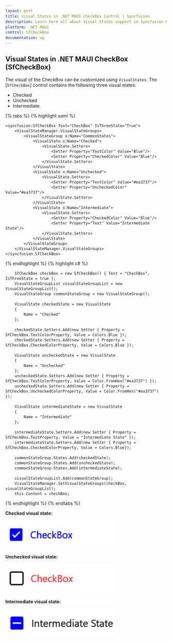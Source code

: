 ```yaml
---
layout: post
title: Visual States in .NET MAUI CheckBox Control | Syncfusion
description: Learn here all about Visual States support in Syncfusion MAUI CheckBox (SfCheckBox) control and more.
platform: .NET MAUI
control: SfCheckBox
documentation: ug
---
```


## Visual States in .NET MAUI CheckBox (SfCheckBox)

The visual of the CheckBox can be customized using `VisualStates`. The [`SfCheckBox`] control contains the following three visual states:

* Checked
* Unchecked
* Intermediate

{% tabs %}
{% highlight xaml %}

    <syncfusion:SfCheckBox Text="CheckBox" IsThreeState="True">
        <VisualStateManager.VisualStateGroups>
            <VisualStateGroup x:Name="CommonStates">
                <VisualState x:Name="Checked">
                    <VisualState.Setters>
                        <Setter Property="TextColor" Value="Blue"/>
                        <Setter Property="CheckedColor" Value="Blue"/>
                    </VisualState.Setters>
                </VisualState>
                <VisualState x:Name="Unchecked">
                    <VisualState.Setters>
                        <Setter Property="TextColor" Value="#ea3737"/>
                        <Setter Property="UncheckedColor" Value="#ea3737"/>
                    </VisualState.Setters>
                </VisualState>
                <VisualState x:Name="Intermediate">
                    <VisualState.Setters>
                        <Setter Property="CheckedColor" Value="Blue"/>
                        <Setter Property="Text" Value="Intermediate State"/>
                    </VisualState.Setters>
                </VisualState>
            </VisualStateGroup>
        </VisualStateManager.VisualStateGroups>
    </syncfusion:SfCheckBox>

{% endhighlight %}
{% highlight c# %}

        SfCheckBox checkBox = new SfCheckBox() { Text = "CheckBox", IsThreeState = true };
        VisualStateGroupList visualStateGroupList = new VisualStateGroupList();
        VisualStateGroup commonStateGroup = new VisualStateGroup();

        VisualState checkedState = new VisualState
        {
            Name = "Checked"
        };

        checkedState.Setters.Add(new Setter { Property = SfCheckBox.TextColorProperty, Value = Colors.Blue });
        checkedState.Setters.Add(new Setter { Property = SfCheckBox.CheckedColorProperty, Value = Colors.Blue });

        VisualState uncheckedState = new VisualState
        {
            Name = "Unchecked"
        };
        uncheckedState.Setters.Add(new Setter { Property = SfCheckBox.TextColorProperty, Value = Color.FromHex("#ea3737") });
        uncheckedState.Setters.Add(new Setter { Property = SfCheckBox.UncheckedColorProperty, Value = Color.FromHex("#ea3737") });

        VisualState intermediateState = new VisualState
        {
            Name = "Intermediate"
        };

        intermediateState.Setters.Add(new Setter { Property = SfCheckBox.TextProperty, Value = "Intermediate State" });
        intermediateState.Setters.Add(new Setter { Property = SfCheckBox.CheckedColorProperty, Value = Colors.Blue});

        commonStateGroup.States.Add(checkedState);
        commonStateGroup.States.Add(uncheckedState);
        commonStateGroup.States.Add(intermediateState);

        visualStateGroupList.Add(commonStateGroup);
        VisualStateManager.SetVisualStateGroups(checkBox, visualStateGroupList);
        this.Content = checkBox;

{% endhighlight %}
{% endtabs %}

**Checked visual state:**

![.NET MAUI CheckBox](Images/VisualStates/checkedstate.png)

**Unchecked visual state:**

![.NET MAUI CheckBox](Images/VisualStates/uncheckedstate.png)

**Intermediate visual state:**

![.NET MAUI CheckBox](Images/VisualStates/intermediatestate.png)
